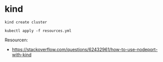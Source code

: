 # kind

```
kind create cluster
```

```
kubectl apply -f resources.yml
```

Resourcen:

* https://stackoverflow.com/questions/62432961/how-to-use-nodeport-with-kind